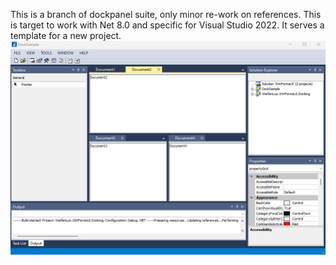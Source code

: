 This is a branch of dockpanel suite, only minor re-work on references. This is target to work with Net 8.0 and specific for Visual Studio 2022. It serves a template for a new project.
![](screenshot.png)

